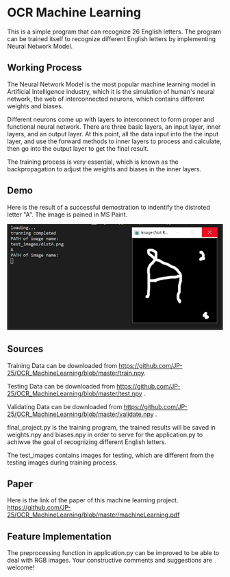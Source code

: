 # OCR Machine Learning
This is a simple program that can recognize 26 English letters. The program can be trained itself to recognize different English letters by implementing Neural Network Model. 

## Working Process
The Neural Network Model is the most popular machine learning model in Artificial Intelligence industry, which it is the simulation of human's neural network, the web of interconnected neurons, which contains different weights and biases. 

Different neurons come up with layers to interconnect to form proper and functional neural network. There are three basic layers, an input layer, inner layers, and an output layer. At this point, all the data input into the the input layer, and use the forward methods to inner layers to process and calculate, then go into the output layer to get the final result.

The training process is very essential, which is known as the backpropagation to adjust the weights and biases in the inner layers.

## Demo
Here is the result of a successful demostration to indentify the distroted letter "A". The image is pained in MS Paint.

![](https://github.com/JP-25/OCR_MachineLearning/blob/master/demo_pic/A_dis.png)

## Sources
Training Data can be downloaded from https://github.com/JP-25/OCR_MachineLearning/blob/master/train.npy.

Testing Data can be downloaded from https://github.com/JP-25/OCR_MachineLearning/blob/master/test.npy .

Validating Data can be downloaded from https://github.com/JP-25/OCR_MachineLearning/blob/master/validate.npy .

final_project.py is the training program, the trained results will be saved in weights.npy and biases.npy in order to serve for the application.py to achiwve the goal of recognizing different English letters. 

The test_images contains images for testing, which are different from the testing images during training process.

## Paper
Here is the link of the paper of this machine learning project.
https://github.com/JP-25/OCR_MachineLearning/blob/master/machineLearning.pdf

## Feature Implementation
The preprocessing function in application.py can be improved to be able to deal with RGB images. Your constructive comments and suggestions are welcome!
